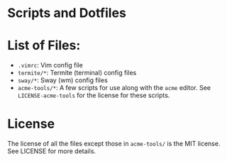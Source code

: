 # Scripts and Dotfiles

# List of Files:  
* `.vimrc`: Vim config file
* `termite/*`: Termite (terminal) config files
* `sway/*`: Sway (wm) config files
* `acme-tools/*`: A few scripts for use along with the `acme` editor. See `LICENSE-acme-tools` for the license for these scripts.

# License
The license of all the files except those in `acme-tools/` is the MIT license. See LICENSE for more details.
